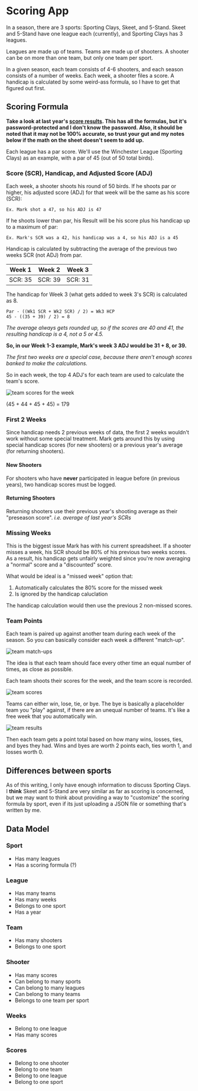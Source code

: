 Scoring App
================

In a season, there are 3 sports: Sporting Clays, Skeet, and 5-Stand. Skeet and 5-Stand have one league each (currently), and Sporting Clays has 3 leagues.

Leagues are made up of teams. Teams are made up of shooters. A shooter can be on more than one team, but only one team per sport.

In a given season, each team consists of 4-6 shooters, and each season consists of a number of weeks. Each week, a shooter files a score. A handicap is calculated by some weird-ass formula, so I have to get that figured out first.

## Scoring Formula

**Take a look at last year's [score results](https://github.com/digitalworkbox/clay_score/blob/master/Winchester%20Sporting%20Clays%202013.xls). This has all the formulas, but it's password-protected and I don't know the password. Also, it should be noted that it may not be 100% accurate, so trust your gut and my notes below if the math on the sheet doesn't seem to add up.**

Each league has a par score. We'll use the Winchester League (Sporting Clays) as an example, with a par of 45 (out of 50 total birds).

### Score (SCR), Handicap, and Adjusted Score (ADJ)

Each week, a shooter shoots his round of 50 birds. If he shoots par or higher, his adjusted score (ADJ) for that week will be the same as his score (SCR):

```
Ex. Mark shot a 47, so his ADJ is 47
```

If he shoots lower than par, his Result will be his score plus his handicap up to a maximum of par:

```
Ex. Mark's SCR was a 42, his handicap was a 4, so his ADJ is a 45
```

Handicap is calculated by subtracting the average of the previous two weeks SCR (not ADJ) from par.

Week 1 | Week 2 | Week 3
------ | ------ | ------
SCR: 35 | SCR: 39 | SCR: 31

The handicap for Week 3 (what gets added to week 3's SCR) is calculated as 8.

```
Par - ((Wk1 SCR + Wk2 SCR) / 2) = Wk3 HCP
45 - ((35 + 39) / 2) = 8
```

*The average always gets rounded up, so if the scores are 40 and 41, the resulting handicap is a 4, not a 5 or 4.5.*

**So, in our Week 1-3 example, Mark's week 3 ADJ would be 31 + 8, or 39.**

*The first two weeks are a special case, because there aren't enough scores banked to make the calculations.*

So in each week, the top 4 ADJ's for each team are used to calculate the team's score.

![team scores for the week](http://monosnap.com/image/fEglPeCnoUun0GjgRbWyS2hPJVIIW9.png)

(45 + 44 + 45 + 45) = 179

### First 2 Weeks

Since handicap needs 2 previous weeks of data, the first 2 weeks wouldn't work without some special treatment. Mark gets around this by using special handicap scores (for new shooters) or a previous year's average (for returning shooters).

#### New Shooters

For shooters who have **never** participated in league before (in previous years), two handicap scores must be logged.

#### Returning Shooters

Returning shooters use their previous year's shooting average as their "preseason score". *i.e. average of last year's SCRs*

### Missing Weeks

This is the biggest issue Mark has with his current spreadsheet. If a shooter misses a week, his SCR should be 80% of his previous two weeks scores. As a result, his handicap gets unfairly weighted since you're now averaging a "normal" score and a "discounted" score.

What would be ideal is a "missed week" option that:

1. Automatically calculates the 80% score for the missed week
2. Is ignored by the handicap caluclation

The handicap calculation would then use the previous 2 non-missed scores.

### Team Points

Each team is paired up against another team during each week of the season. So you can basically consider each week a different "match-up".

![team match-ups](http://monosnap.com/image/3pDZaFacxXWA6awF1LIMyMO2thpBi4.png)

The idea is that each team should face every other time an equal number of times, as close as possible.

Each team shoots their scores for the week, and the team score is recorded.

![team scores](http://monosnap.com/image/qlKO55aoPkanoHD6tGLLES9qQWcu5k.png)

Teams can either win, lose, tie, or bye. The bye is basically a placeholder team you "play" against, if there are an unequal number of teams. It's like a free week that you automatically win.

![team results](http://monosnap.com/image/Ys3w5um6qXQQSXA7v3wZy6Ylga8sqQ.png)

Then each team gets a point total based on how many wins, losses, ties, and byes they had. Wins and byes are worth 2 points each, ties worth 1, and losses worth 0.

## Differences between sports

As of this writing, I only have enough information to discuss Sporting Clays. I **think** Skeet and 5-Stand are very similar as far as scoring is concerned, but we may want to think about providing a way to "customize" the scoring formula by sport, even if its just uploading a JSON file or something that's written by me.

## Data Model

### Sport

* Has many leagues
* Has a scoring formula (?)

### League

* Has many teams
* Has many weeks
* Belongs to one sport
* Has a year

### Team

* Has many shooters
* Belongs to one sport

### Shooter

* Has many scores
* Can belong to many sports
* Can belong to many leagues
* Can belong to many teams
* Belongs to one team per sport

### Weeks

* Belong to one league
* Has many scores

### Scores

* Belong to one shooter
* Belong to one team
* Belong to one league
* Belong to one sport
